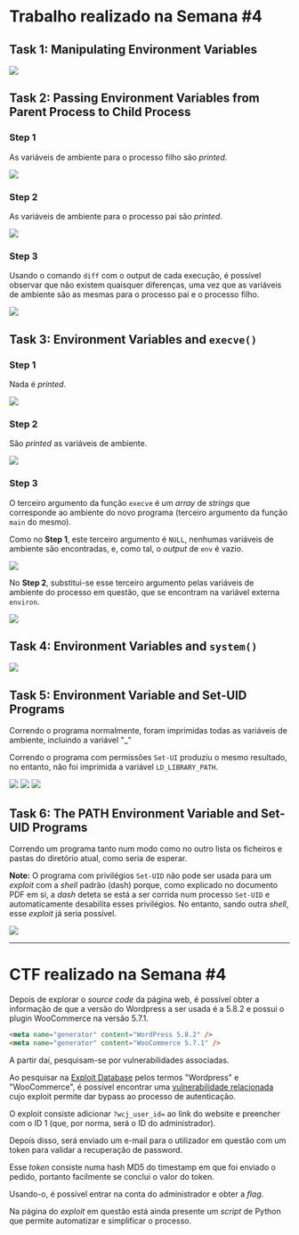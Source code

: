 # Trabalho realizado na Semana #4

## Task 1: Manipulating Environment Variables

![](Tarefas/screenshots/1.png)

##  Task 2: Passing Environment Variables from Parent Process to Child Process

### Step 1

As variáveis de ambiente para o processo filho são *printed*.

![](Tarefas/screenshots/2-1.png)

### Step 2

As variáveis de ambiente para o processo pai são *printed*.

![](Tarefas/screenshots/2-2.png)

### Step 3

Usando o comando `diff` com o output de cada execução, é possível observar que não existem quaisquer diferenças, uma vez que as variáveis de ambiente são as mesmas para o processo pai e o processo filho.

![](Tarefas/screenshots/2-3.png)

## Task 3: Environment Variables and `execve()`

### Step 1

Nada é *printed*.

![](Tarefas/screenshots/3-1.png)

### Step 2

São *printed* as variáveis de ambiente.

![](Tarefas/screenshots/3-2.png)

### Step 3

O terceiro argumento da função `execve` é um *array* de *strings* que corresponde ao ambiente do novo programa (terceiro argumento da função `main` do mesmo).

Como no **Step 1**, este terceiro argumento é `NULL`, nenhumas variáveis de ambiente são encontradas, e, como tal, o *output* de `env` é vazio. 

![](Tarefas/screenshots/3-3-1.png)

No **Step 2**, substitui-se esse terceiro argumento pelas variáveis de ambiente do processo em questão, que se encontram na variável externa `environ`.

![](Tarefas/screenshots/3-3-2.png)

## Task 4: Environment Variables and `system()`

![](Tarefas/screenshots/4-1.png)

## Task 5: Environment Variable and Set-UID Programs

Correndo o programa normalmente, foram imprimidas todas as variáveis de ambiente, incluindo a variável "_"

Correndo o programa com permissões `Set-UI` produziu o mesmo resultado, no entanto, não foi imprimida a variável `LD_LIBRARY_PATH`.

![](Tarefas/screenshots/5-1.png)
![](Tarefas/screenshots/5-2.png)
![](Tarefas/screenshots/5-3.png)

## Task 6: The PATH Environment Variable and Set-UID Programs

Correndo um programa tanto num modo como no outro lista os ficheiros e pastas do diretório atual, como seria de esperar.

**Note:** O programa com privilégios `Set-UID` não pode ser usada para um *exploit* com a *shell* padrão (dash) porque, como explicado no documento PDF em si, a *dash* deteta se está a ser corrida num processo `Set-UID` e automaticamente desabilita esses privilégios. No entanto, sando outra *shell*, esse *exploit* já seria possível.

![](Tarefas/screenshots/6.png)

---

# CTF realizado na Semana #4

Depois de explorar o *source code* da página web, é possível obter a informação de que a versão do Wordpress a ser usada é a 5.8.2 e possui o plugin WooCommerce na versão 5.7.1.

```html
<meta name="generator" content="WordPress 5.8.2" />
<meta name="generator" content="WooCommerce 5.7.1" />
```

A partir daí, pesquisam-se por vulnerabilidades associadas.

Ao pesquisar na [Exploit Database](https://www.exploit-db.com/) pelos termos "Wordpress" e "WooCommerce", é possível encontrar uma [vulnerabilidade relacionada](https://www.exploit-db.com/exploits/50299) cujo exploit permite dar bypass ao processo de autenticação.

O exploit consiste adicionar `?wcj_user_id=` ao link do website e preencher com o ID 1 (que, por norma, será o ID do administrador).

Depois disso, será enviado um e-mail para o utilizador em questão com um token para validar a recuperação de password.

Esse *token* consiste numa hash MD5 do timestamp em que foi enviado o pedido, portanto facilmente se conclui o valor do token.

Usando-o, é possível entrar na conta do administrador e obter a *flag*.

Na página do *exploit* em questão está ainda presente um *script* de Python que permite automatizar e simplificar o processo.